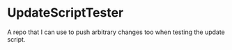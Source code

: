 # UpdateScriptTester
A repo that I can use to push arbitrary changes too when testing the update script.
